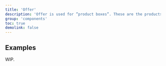 ```yaml
---
title: 'Offer'
description: 'Offer is used for ”product boxes”. These are the products for sale.'
group: 'components'
toc: true
demolink: false
---
```


## Examples

WIP.
